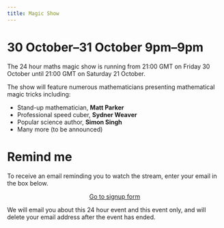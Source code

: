 ```yaml
---
title: Magic Show
---
```


30 October&ndash;31 October 9pm&ndash;9pm
=========================================

The 24 hour maths magic show is running
from 21:00 GMT on Friday 30 October until 21:00 GMT on Saturday 21 October.

The show will feature numerous mathematicians presenting mathematical magic tricks including:

- Stand-up mathematician, <strong>Matt Parker</strong>
- Professional speed cuber, <strong>Sydner Weaver</strong>
- Popular science author, <strong>Simon Singh</strong>
- Many more (to be announced)


Remind me
=========

To receive an email reminding you to watch the stream, enter your email in the box below.

<center><large><a href="https://docs.google.com/forms/d/e/1FAIpQLSepka2sjP0mzS-z5IFn_DzNs0zJuyoNwj4ZAU2xl71B0RVFyg/viewform?usp=sf_link">Go to signup form</a></large></center>

We will email you about this 24 hour event and this event only, and will delete your email address
after the event has ended.
